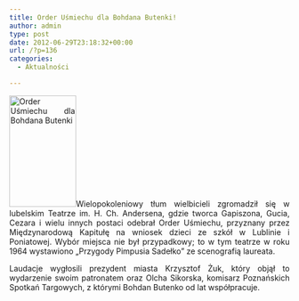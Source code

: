 ```yaml
---
title: Order Uśmiechu dla Bohdana Butenki!
author: admin
type: post
date: 2012-06-29T23:18:32+00:00
url: /?p=136
categories:
  - Aktualności

---
```

<p style="text-align: justify;">
  <a href="http://www.ibby.pl/wp-content/uploads/2013/02/bb_ou.jpg" rel="lightbox[136]"><img class="alignleft size-medium wp-image-138" alt="Order Uśmiechu dla Bohdana Butenki" src="http://www.ibby.pl/wp-content/uploads/2013/02/bb_ou-120x200.jpg" width="120" height="200" srcset="http://www.ibby.pl/wp-content/uploads/2013/02/bb_ou-120x200.jpg 120w, http://www.ibby.pl/wp-content/uploads/2013/02/bb_ou-60x100.jpg 60w, http://www.ibby.pl/wp-content/uploads/2013/02/bb_ou-360x600.jpg 360w, http://www.ibby.pl/wp-content/uploads/2013/02/bb_ou.jpg 384w" sizes="(max-width: 120px) 100vw, 120px" /></a>Wielopokoleniowy tłum wielbicieli zgromadził się w lubelskim Teatrze im. H. Ch. Andersena, gdzie tworca Gapiszona, Gucia, Cezara i wielu innych postaci odebrał Order Uśmiechu, przyznany przez Międzynarodową Kapitułę na wniosek dzieci ze szkół w Lublinie i Poniatowej. Wybór miejsca nie był przypadkowy; to w tym teatrze w roku 1964 wystawiono &#8222;Przygody Pimpusia Sadełko&#8221; ze scenografią laureata.
</p>

<p style="text-align: justify;">
  <!--more-->
</p>

<p style="text-align: justify;">
  Laudacje wygłosili prezydent miasta Krzysztof Żuk, który objął to wydarzenie swoim patronatem oraz Olcha Sikorska, komisarz Poznańskich Spotkań Targowych, z którymi Bohdan Butenko od lat współpracuje.
</p>

<p style="text-align: justify;">
   
</p>